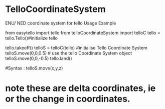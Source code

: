 # TelloCoordinateSystem
ENU/ NED coordinate system for tello 
Usage Example

from easytello import tello 
from telloCoordinateSystem import telloC
tello = tello.Tello()#initialize tello

tello.takeoff()
telloS = telloC(tello) #initialise Tello Coordinate System
telloS.move(0,0,0.5) # use the tello Coordinate System object
telloS.move(0,0,-0.5)
tello.land()


#Syntax : telloS.move(x,y,z)
# note these are delta coordinates, ie or the change in coordinates.
